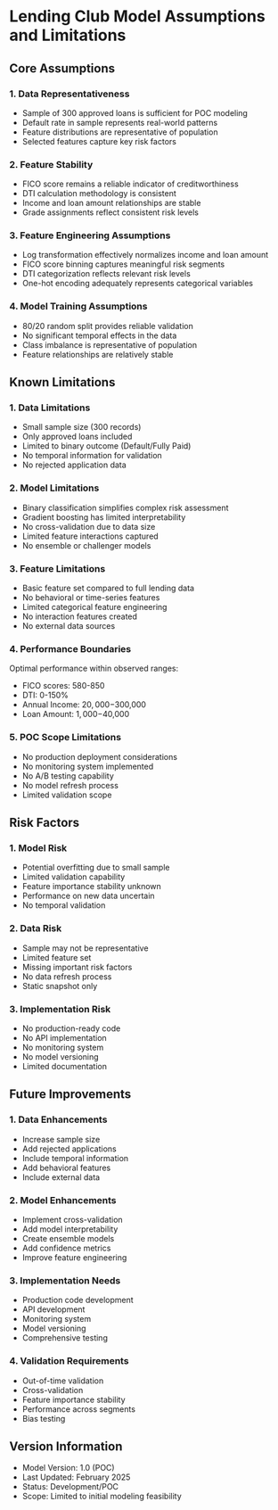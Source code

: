 # Lending Club Model Assumptions and Limitations

## Core Assumptions

### 1. Data Representativeness
- Sample of 300 approved loans is sufficient for POC modeling
- Default rate in sample represents real-world patterns
- Feature distributions are representative of population
- Selected features capture key risk factors

### 2. Feature Stability
- FICO score remains a reliable indicator of creditworthiness
- DTI calculation methodology is consistent
- Income and loan amount relationships are stable
- Grade assignments reflect consistent risk levels

### 3. Feature Engineering Assumptions
- Log transformation effectively normalizes income and loan amount
- FICO score binning captures meaningful risk segments
- DTI categorization reflects relevant risk levels
- One-hot encoding adequately represents categorical variables

### 4. Model Training Assumptions
- 80/20 random split provides reliable validation
- No significant temporal effects in the data
- Class imbalance is representative of population
- Feature relationships are relatively stable

## Known Limitations

### 1. Data Limitations
- Small sample size (300 records)
- Only approved loans included
- Limited to binary outcome (Default/Fully Paid)
- No temporal information for validation
- No rejected application data

### 2. Model Limitations
- Binary classification simplifies complex risk assessment
- Gradient boosting has limited interpretability
- No cross-validation due to data size
- Limited feature interactions captured
- No ensemble or challenger models

### 3. Feature Limitations
- Basic feature set compared to full lending data
- No behavioral or time-series features
- Limited categorical feature engineering
- No interaction features created
- No external data sources

### 4. Performance Boundaries
Optimal performance within observed ranges:
- FICO scores: 580-850
- DTI: 0-150%
- Annual Income: $20,000-$300,000
- Loan Amount: $1,000-$40,000

### 5. POC Scope Limitations
- No production deployment considerations
- No monitoring system implemented
- No A/B testing capability
- No model refresh process
- Limited validation scope

## Risk Factors

### 1. Model Risk
- Potential overfitting due to small sample
- Limited validation capability
- Feature importance stability unknown
- Performance on new data uncertain
- No temporal validation

### 2. Data Risk
- Sample may not be representative
- Limited feature set
- Missing important risk factors
- No data refresh process
- Static snapshot only

### 3. Implementation Risk
- No production-ready code
- No API implementation
- No monitoring system
- No model versioning
- Limited documentation

## Future Improvements

### 1. Data Enhancements
- Increase sample size
- Add rejected applications
- Include temporal information
- Add behavioral features
- Include external data

### 2. Model Enhancements
- Implement cross-validation
- Add model interpretability
- Create ensemble models
- Add confidence metrics
- Improve feature engineering

### 3. Implementation Needs
- Production code development
- API development
- Monitoring system
- Model versioning
- Comprehensive testing

### 4. Validation Requirements
- Out-of-time validation
- Cross-validation
- Feature importance stability
- Performance across segments
- Bias testing

## Version Information
- Model Version: 1.0 (POC)
- Last Updated: February 2025
- Status: Development/POC
- Scope: Limited to initial modeling feasibility
